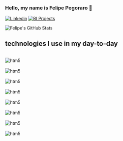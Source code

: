 ### Hello, my name is Felipe Pegoraro 👋


[![Linkedin](https://img.shields.io/badge/LinkedIn-0077B5?style=for-the-badge&logo=linkedin&logoColor=white)](https://www.linkedin.com/in/felipepegoraro/)
[![BI Projects](https://img.shields.io/website-up-down-green-red/http/monip.org.svg)](https://app.fabric.microsoft.com/groups/me/apps/009c0ec7-6fe9-408f-8536-e56411401d10/reports/5f1abcd9-68a7-4cd7-aa4d-7f80ff763eda/ReportSection?ctid=14cbd5a7-ec94-46ba-b314-cc0fc972a161&experience=power-bi)

![Felipe's GitHub Stats](https://github-readme-stats.vercel.app/api?username=felipegoraroficial&show_icons=true&theme=dracula)

## technologies I use in my day-to-day

<div style="display: inline_block"><br/>
    <img aling="center" alt="htm5" src="https://img.shields.io/badge/Python-3776AB?style=for-the-badge&logo=python&logoColor=white" />
</div>
<div style="display: inline_block"><br/>
    <img aling="center" alt="htm5" src="https://img.shields.io/badge/MySQL-00000F?style=for-the-badge&logo=mysql&logoColor=white" />
</div>
<div style="display: inline_block"><br/>
    <img aling="center" alt="htm5" src="https://img.shields.io/badge/PostgreSQL-316192?style=for-the-badge&logo=postgresql&logoColor=white" />
</div>
<div style="display: inline_block"><br/>
    <img aling="center" alt="htm5" src="https://img.shields.io/badge/MongoDB-4EA94B?style=for-the-badge&logo=mongodb&logoColor=white" />
</div>
<div style="display: inline_block"><br/>
    <img aling="center" alt="htm5" src="https://img.shields.io/badge/SQLite-07405E?style=for-the-badge&logo=sqlite&logoColor=white" />
</div>
<div style="display: inline_block"><br/>
    <img aling="center" alt="htm5" src="https://img.shields.io/badge/Microsoft_Azure-0089D6?style=for-the-badge&logo=microsoft-azure&logoColor=white" />
</div>
<div style="display: inline_block"><br/>
    <img aling="center" alt="htm5" src="https://img.shields.io/badge/Google_Cloud-4285F4?style=for-the-badge&logo=google-cloud&logoColor=white" />
</div>
<div style="display: inline_block"><br/>
    <img aling="center" alt="htm5" src="https://img.shields.io/badge/Amazon_AWS-232F3E?style=for-the-badge&logo=amazon-aws&logoColor=white" />
</div>
